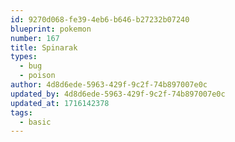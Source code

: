 ```yaml
---
id: 9270d068-fe39-4eb6-b646-b27232b07240
blueprint: pokemon
number: 167
title: Spinarak
types:
  - bug
  - poison
author: 4d8d6ede-5963-429f-9c2f-74b897007e0c
updated_by: 4d8d6ede-5963-429f-9c2f-74b897007e0c
updated_at: 1716142378
tags:
  - basic
---
```

